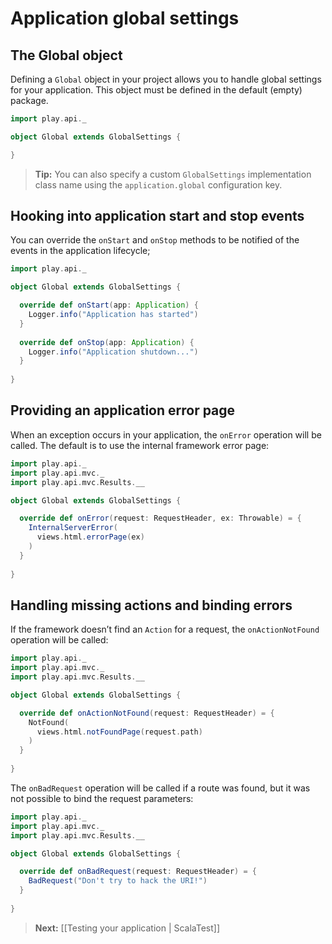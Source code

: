 # Application global settings

## The Global object

Defining a `Global` object in your project allows you to handle global settings for your application. This object must be defined in the default (empty) package.

```scala
import play.api._

object Global extends GlobalSettings {

}
```

> **Tip:** You can also specify a custom `GlobalSettings` implementation class name using the `application.global` configuration key.

## Hooking into application start and stop events

You can override the `onStart` and `onStop` methods to be notified of the events in the application lifecycle;

```scala
import play.api._

object Global extends GlobalSettings {

  override def onStart(app: Application) {
    Logger.info("Application has started")
  }  
  
  override def onStop(app: Application) {
    Logger.info("Application shutdown...")
  }  
    
}
```

## Providing an application error page

When an exception occurs in your application, the `onError` operation will be called. The default is to use the internal framework error page:

```scala
import play.api._
import play.api.mvc._
import play.api.mvc.Results.__

object Global extends GlobalSettings {

  override def onError(request: RequestHeader, ex: Throwable) = {
    InternalServerError(
      views.html.errorPage(ex)
    )
  }  
    
}
```

## Handling missing actions and binding errors

If the framework doesn’t find an `Action` for a request, the `onActionNotFound` operation will be called:

```scala
import play.api._
import play.api.mvc._
import play.api.mvc.Results.__

object Global extends GlobalSettings {

  override def onActionNotFound(request: RequestHeader) = {
    NotFound(
      views.html.notFoundPage(request.path)
    )
  }  
    
}
```

The `onBadRequest` operation will be called if a route was found, but it was not possible to bind the request parameters:

```scala
import play.api._
import play.api.mvc._
import play.api.mvc.Results.__

object Global extends GlobalSettings {

  override def onBadRequest(request: RequestHeader) = {
    BadRequest("Don't try to hack the URI!")
  }  
    
}
```

> **Next:** [[Testing your application | ScalaTest]]